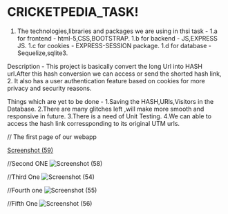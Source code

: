 # CRICKETPEDIA_TASK!
1. The technologies,libraries and packages we are using in thsi task -
1.a for frontend - html-5,CSS,BOOTSTRAP.
1.b for backend - JS,EXPRESS JS.
1.c for cookies - EXPRESS-SESSION package.
1.d for database - Sequelize,sqlite3.

Description - This project is basically convert the long Url into HASH url.After this hash conversion we can access or send the shorted hash link,
2. It also has a user authentication feature based on cookies for more privacy and security reasons.

Things which are yet to be done -
1.Saving the HASH,URls,Visitors in the Database.
2.There are many glitches left ,will make more smooth and responsive in future.
3.There is a need of Unit Testing.
4.We can able to access the hash link corressponding to its original UTM urls.


// The first page of our webapp 

[Screenshot (59)](https://user-images.githubusercontent.com/61931894/121771549-97a60800-cb8d-11eb-8513-8037748a03de.png)

//Second ONE
![Screenshot (58)](https://user-images.githubusercontent.com/61931894/121771556-a4c2f700-cb8d-11eb-96ed-6bf7edacfc53.png)


//Third One
![Screenshot (54)](https://user-images.githubusercontent.com/61931894/121771562-b0162280-cb8d-11eb-9b82-58d8c06b595a.png)

//Fourth one
![Screenshot (55)](https://user-images.githubusercontent.com/61931894/121771567-b7d5c700-cb8d-11eb-8b9b-b203d9437f62.png)

//Fifth One
![Screenshot (56)](https://user-images.githubusercontent.com/61931894/121771578-c7551000-cb8d-11eb-838d-7dd9f3f85522.png)

